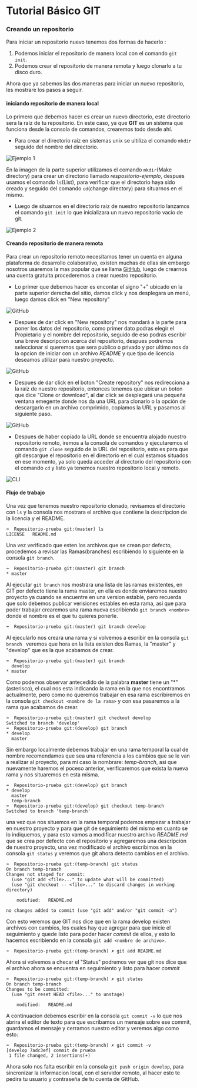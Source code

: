 # Tutorial Básico GIT

### Creando un repositorio

Para iniciar un repositorio nuevo tenemos dos formas de hacerlo :

1. Podemos iniciar el repositorio de manera local con el comando `git init`.
2. Podemos crear el repositorio de manera remota y luego clonarlo a tu disco duro.

Ahora que ya sabemos las dos maneras para iniciar un nuevo repositorio, les mostrare los pasos a seguir.

#### iniciando repositorio de manera local

Lo primero que debemos hacer es crear un nuevo directorio, este directorio sera la raíz de tu repositorio. En este caso, ya que **GIT** es un sistema que funciona desde la consola de comandos, crearemos todo desde ahí.

- Para crear el directorio raíz en sistemas unix se ultiliza el comando `mkdir` seguido del nombre del directorio.

![Ejemplo 1](image/console01.png "Creando repositorio 1")

En la imagen de la parte superior utilizamos el comando `mkdir`(Make directory) para crear un directorio llamado *respositorio-ejemplo*, despues usamos el comando `ls`(List), para verificar que el directorio haya sido creado y seguido del comando `cd`(change directory) para situarnos en el mismo.

- Luego de situarnos en el directorio raiz de nuestro repositorio lanzamos el comando `git init` lo que inicializara un nuevo repositorio vacio de git.

![Ejemplo 2](image/console02.png "Creando repositorio 2")

#### Creando repositorio de manera remota

Para crear un repositorio remoto necesitamos tener un cuenta en alguna plataforma de desarrollo colaborativo, existen muchas de ellas sin embargo nosotros usaremos la mas popular que se llama [GitHub](https://github.com/ "ir a github.com"), luego de crearnos una cuenta gratuita procederemos a crear nuestro repositorio.

- Lo primer que debemos hacer es encontar el signo "+" ubicado en la parte superior derecha del sitio, damos click y nos desplegara un menú, luego damos click en "New repository"

![GitHub](image/github01.png "Paso 1")

- Despues de dar click en "New repository" nos mandará a la parte para poner los datos del repositorio, como primer dato podras elegir el Propietario y el nombre del repositorio, seguido de eso podras escribir una breve descripcion acerca del repositorio, despues podremos seleccionar si queremos que sera publico o privado y por ultimo nos da la opcion de iniciar con un archivo *README* y que tipo de licencia deseamos utilizar para nuestro proyecto.

![GitHub](image/github02.png "Paso 2")

- Despues de dar click en el boton "Create repository" nos redirecciona a la raíz de nuestro repositorio, entonces tenemos que ubicar un boton que dice "Clone or download", al dar click se desplegará una pequeña ventana emegente donde nos da una URL para clonarlo o la opción de descargarlo en un archivo comprimido, copiamos la URL y pasamos al siguiente paso.

![GitHub](image/github03.png "Paso 3")

- Despues de haber copiado la URL donde se encuentra alojado nuestro repositorio remoto, iremos a la consola de comandos y ejecutaremos el comando `git clone` seguido de la URL del repositorio, esto es para que git descargue el repositorio en el directorio en el cual estamos situados en ese momento, ya solo queda acceder al directorio del repositorio con el comando `cd` y listo ya tenemos nuestro repositorio local y remoto.

![CLI](image/console03.png)

#### Flujo de trabajo

Una vez que tenemos nuestro repositorio clonado, revisamos el directorio con `ls` y la consola nos mostrara el archivo que contiene la descripcion de la licencia y el README.

~~~
➜  Repositorio-prueba git:(master) ls
LICENSE   README.md
~~~

Una vez verificado que esten los archivos que se crean por defecto, procedemos a revisar las Ramas(branches) escribiendo lo siguiente en la consola `git branch`.

~~~
➜  Repositorio-prueba git:(master) git branch
* master
~~~

Al ejecutar `git branch` nos mostrara una lista de las ramas existentes, en GIT por defecto tiene la rama master, en ella es donde enviaremos nuestro proyecto ya cuando se encuentre en una version estable, pero recuerda que solo debemos publicar verisiones estables en esta rama, asi que para poder trabajar crearemos una rama nueva escribiendo `git branch <nombre>` donde el nombre es el que tu quieres ponerle.

~~~
➜  Repositorio-prueba git:(master) git branch develop
~~~

Al ejecularlo nos creara una rama y si volvemos a escribir en la consola `git branch ` veremos que hora en la lista existen dos Ramas, la "master" y "develop" que es la que acabamos de crear.

~~~
➜  Repositorio-prueba git:(master) git branch
  develop
* master
~~~

Como podemos observar antecedido de la palabra **master** tiene un "\*" (asterisco), el cual nos esta indicando la rama en la que nos encontramos actualmente, pero como no queremos trabajar en esa rama escribiremos en la consola `git checkout <nombre de la rama>` y con esa pasaremos a la rama que acabamos de crear.

~~~
➜  Repositorio-prueba git:(master) git checkout develop
Switched to branch 'develop'
➜  Repositorio-prueba git:(develop) git branch
* develop
  master
~~~

Sin embargo localmente debemos trabajar en una rama temporal la cual de nombre recomendamos que sea una referencia a los cambios que se le van a realizar al proyecto, para mi caso la nombrare: *temp-branch*, asi que nuevamente haremos el poceso anterior, verificaremos que exista la nueva rama y nos situaremos en esta misma.

~~~
➜  Repositorio-prueba git:(develop) git branch
* develop
  master
  temp-branch
➜  Repositorio-prueba git:(develop) git checkout temp-branch
Switched to branch 'temp-branch'
~~~

una vez que nos situemos en la rama temporal podemos empezar a trabajar en nuestro proyecto y para que git de seguimiento del mismo en cuanto se lo indiquemos, y para esto vamos a modificar nuestro archivo *README.md* que se crea por defecto con el repositorio y agregaremos una descripción de nuestro proyecto, una vez modificado el archivo escribimos en la consola `git status` y veremos que git ahora detecto cambios en el archivo.

~~~
➜  Repositorio-prueba git:(temp-branch) git status
On branch temp-branch
Changes not staged for commit:
  (use "git add <file>..." to update what will be committed)
  (use "git checkout -- <file>..." to discard changes in working directory)

	modified:   README.md

no changes added to commit (use "git add" and/or "git commit -a")
~~~

Con esto veremos que GIT nos dice que en la rama develop existen archivos con cambios, los cuales hay que agregar para que inicie el seguimiento y quede listo para poder hacer *commit* de ellos, y esto lo hacemos escribiendo en la consola `git add <nombre de archivo>`.

~~~
➜  Repositorio-prueba git:(temp-branch) ✗ git add README.md
~~~

Ahora si volvemos a checar el "Status" podremos ver que git nos dice que el archivo ahora se encuentra en seguimiento y listo para hacer *commit*

~~~
➜  Repositorio-prueba git:(temp-branch) ✗ git status
On branch temp-branch
Changes to be committed:
  (use "git reset HEAD <file>..." to unstage)

	modified:   README.md
~~~

A continuacion debemos escribir en la consola `git commit -v` lo que nos abrira el editor de texto para que escribamos un mensaje sobre ese commit, guardamos el mensaje y cerramos nuestro editor y veremos algo como esto:

~~~
➜  Repositorio-prueba git:(temp-branch) ✗ git commit -v
[develop 7adc3ef] commit de prueba
 1 file changed, 2 insertions(+)
~~~

Ahora solo nos falta escribir en la consola `git push origin develop`, para sincronizar la informacion local, con el servidor remoto, al hacer esto te pedira tu usuario y contraseña de tu cuenta de GitHub.

